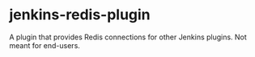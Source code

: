 jenkins-redis-plugin
====================

A plugin that provides Redis connections for other Jenkins plugins. Not meant for end-users.
